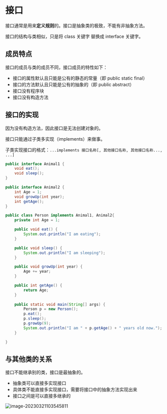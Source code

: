 # 接口

接口通常是用来**定义规则**的。接口是抽象类的极致，不能有非抽象方法。

接口的结构与类相似，只是将 class 关键字 替换成 interface 关键字。



## 成员特点

接口的成员与类的成员不同，接口成员的特性如下：

- 接口的属性默认且只能是公有的静态的常量（即 public static final）
- 接口的方法默认且只能是公有的抽象的（即 public abstract）
- 接口没有程序块
- 接口没有构造方法



## 接口的实现

因为没有构造方法，因此接口是无法创建对象的。

接口只能通过子类多实现（implements）来做事。

子类实现接口的格式：`...implements 接口名称[, 其他接口名称, 其他接口名称..., ...]`

```java
public interface Animal1 {
    void eat();
    void sleep();
}

public interface Animal2 {
    int Age = 1;
    void growUp(int year);
    int getAge();
}

public class Person implements Animal1, Animal2{
    private int Age = 1;

    public void eat() {
        System.out.println("I am eating");
    }

    public void sleep() {
        System.out.println("I am sleeping");
    }

    public void growUp(int year) {
        Age += year;
    }

    public int getAge() {
        return Age;
    }
  
    public static void main(String[] args) {
        Person p = new Person();
        p.eat();
        p.sleep();
        p.growUp(9);
        System.out.println("I am " + p.getAge() + " years old now.");
    }

}

```



## 与其他类的关系

接口不能继承别的类，接口是最抽象的。

- 抽象类可以直接多实现接口
- 具体类不能直接多实现接口，需要将接口中的抽象方法实现出来
- 接口之间是可以直接多继承的



![image-20230321103545811](https://penguinbucket.obs.cn-southwest-2.myhuaweicloud.com//img/202303211035963.png)